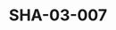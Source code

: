 ---
pid: SHA-03-007
title: SHA-03-007
language: ar
original_label: 
rights: شرحبيل احمد
location_of_original: شرحبيل احمد
photographer_or_studio: 
scanned_from: photograph 7.4 by 10.5
_date: 1960s
location: بورتسودان
description: شرحبيل احمد وثلاثة اخرين
additional_notes: 
permission_display: 'yes'
on_server: 'yes'
on_website: 'yes'
permalink: /photopages/ar/SHA-03-007
layout: photo-page
---